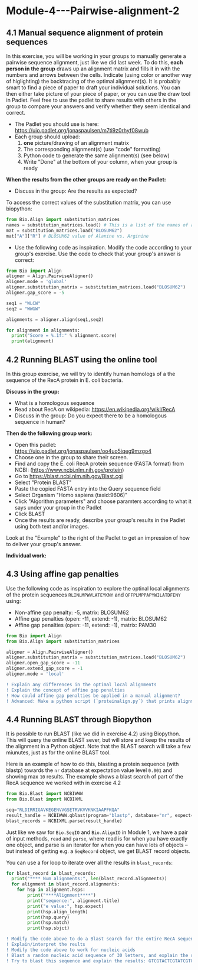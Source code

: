 # Module-4---Pairwise-alignment-2
## 4.1 Manual sequence alignment of protein sequences
In this exercise, you will be working in your groups to manually generate a pairwise sequence alignment, just like we did last week. To do this, **each person in the group** draws up an alignment matrix and fills it in with the numbers and arrows between the cells. Indicate (using color or another way of higlighting) the backtracing of the optimal alignment(s). It is probably smart to find a piece of paper to draft your individual solutions. You can then either take picture of your piece of paper, or you can use the draw tool in Padlet. Feel free to use the padlet to share results with others in the group to compare your answers and verify whether they seem identical and correct.
- The Padlet you should use is here: https://uio.padlet.org/jonaspaulsen/m7ti9z0rhyf08wub
- Each group should upload:
  1. **one** picture/drawing of an alignment matrix 
  2. The corresponding alignment(s) (use "code" formatting)
  3. Python code to generate the same alignment(s) (see below)
  4. Write "Done" at the bottom of your column, when your group is ready

**When the results from the other groups are ready on the Padlet:**
- Discuss in the group: Are the results as expected?

To access the correct values of the substitution matrix, you can use biopython:
```python
from Bio.Align import substitution_matrices
names = substitution_matrices.load() # This is a list of the names of all available substitution matrices
mat = substitution_matrices.load("BLOSUM62")
mat["A"]["R"] # BLOSUM62 value of Alanine vs. Arginine
```


- Use the following code as inspiration. Modify the code according to your group's exercise. Use the code to check that your group's answer is correct:
```python
from Bio import Align
aligner = Align.PairwiseAligner()
aligner.mode = 'global'
aligner.substitution_matrix = substitution_matrices.load("BLOSUM62")
aligner.gap_score = -5

seq1 = "WLCW"
seq2 = "WWGW"

alignments = aligner.align(seq1,seq2)

for alignment in alignments:
  print("Score = %.1f:" % alignment.score)
  print(alignment)
```

## 4.2 Running BLAST using the online tool
In this group exercise, we will try to identify human homologs of a the  sequence of the RecA protein in E. coli bacteria. 

**Discuss in the group:**
- What is a homologous sequence
- Read about RecA on wikipedia: https://en.wikipedia.org/wiki/RecA 
- Discuss in the group:  Do you expect there to be a homologous sequence in human?

**Then do the following group work:**
- Open this padlet: https://uio.padlet.org/jonaspaulsen/oo4uo5iqeg9mzgo4
- Choose one in the group to share their screen.
- Find and copy the E. coli RecA protein sequence (FASTA format) from NCBI: (https://www.ncbi.nlm.nih.gov/protein)
- Go to https://blast.ncbi.nlm.nih.gov/Blast.cgi
- Select "Protein BLAST"
- Paste the copied FASTA entry into the Query sequence field
- Select Organism "Homo sapiens (taxid:9606)"
- Click "Algorithm parameters" and choose paramters according to what it says under your group in the Padlet
- Click BLAST
- Once the results are ready, describe your group's results in the Padlet using both text and/or images.

Look at the "Example" to the right of the Padlet to get an impression of how to deliver your group's answer.

**Individual work:**

## 4.3 Using affine gap penalties
Use the following code as inspiration to explore the optinal local alignments of the protein sequences `RLINLMPWVLATEYKNY` and `QFFPLMPPAPYWILATDFENY` using:
- Non-affine gap penalty: -5, matrix: BLOSUM62
- Affine gap penalties (open: -11, extend: -1), matrix: BLOSUM62
- Affine gap penalties (open: -11, extend: -1), matrix: PAM30

```python
from Bio import Align
from Bio.Align import substitution_matrices

aligner = Align.PairwiseAligner()
aligner.substitution_matrix = substitution_matrices.load("BLOSUM62")
aligner.open_gap_score = -11
aligner.extend_gap_score = -1
aligner.mode = 'local'
```

```diff
! Explain any differences in the optimal local alignments
! Explain the concept of affine gap penalties
! How could affine gap penalties be applied in a manual alignment?
! Advanced: Make a python script (`proteinalign.py`) that prints alignments of two input protein sequences
```

## 4.4 Running BLAST through Biopython
It is possible to run BLAST (like we did in exercise 4.2) using Biopython. This will query the online BLAST sever, but will store and keep the results of the alignment in a Python object. Note that the BLAST search will take a few miunutes, just as for the online BLAST tool.

Here is an example of how to do this, blasting a protein sequence (with blastp) towards the `nr` database at expectation value level `0.001` and showing max `10` results. The example shows a blast search of part of the RecA sequence we worked with in exercise 4.2

```python
from Bio.Blast import NCBIWWW
from Bio.Blast import NCBIXML

seq="RLDIRRIGAVKEGENVVGSETRVKVVKNKIAAPFKQA"
result_handle = NCBIWWW.qblast(program="blastp", database="nr", expect=0.01, hitlist_size=10, sequence=seq)
blast_records = NCBIXML.parse(result_handle)
```

Just like we saw for `Bio.SeqIO` and `Bio.AlignIO` in Module 1, we have a pair of input methods, `read` and `parse`, where read is for when you have exactly one object, and parse is an iterator for when you can have lots of objects – but instead of getting e.g. a `SeqRecord` object, we get BLAST record objects.

You can use a for loop to iterate over all the results in `blast_records`:
```python
for blast_record in blast_records:
  print("**** Num alignments:", len(blast_record.alignments))
  for alignment in blast_record.alignments:
    for hsp in alignment.hsps:
        print("****Alignment****")
        print("sequence:", alignment.title)
        print("e value:", hsp.expect)
        print(hsp.align_length)
        print(hsp.query)
        print(hsp.match)
        print(hsp.sbjct)
```

```diff
! Modify the code above to do a Blast search for the entire RecA sequence
! Explain/interpret the reults
! Modify the code above to work for nucleic acids
! Blast a random nucleic acid sequence of 30 letters, and explain the results
! Try to blast this sequence and explain the results: GTCGTACTCGTATCGTGACTAGCTAGCTGCT
```
